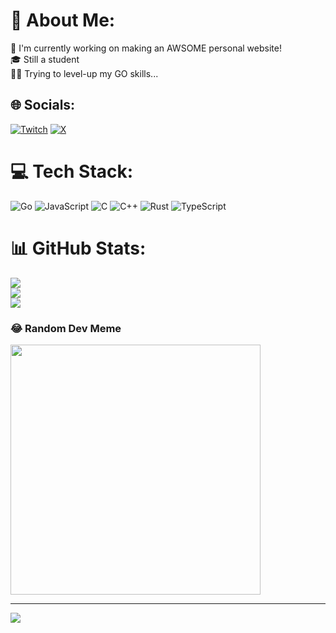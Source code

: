 # 💫 About Me:
👀 I'm currently working on making an AWSOME personal website!<br>🎓 Still a student<br>👨‍💻 Trying to level-up my GO skills...


## 🌐 Socials:
[![Twitch](https://img.shields.io/badge/Twitch-%239146FF.svg?logo=Twitch&logoColor=white)](https://twitch.tv/devkaare) [![X](https://img.shields.io/badge/X-black.svg?logo=X&logoColor=white)](https://x.com/devkaare) 

# 💻 Tech Stack:
![Go](https://img.shields.io/badge/go-%2300ADD8.svg?style=for-the-badge&logo=go&logoColor=white) ![JavaScript](https://img.shields.io/badge/javascript-%23323330.svg?style=for-the-badge&logo=javascript&logoColor=%23F7DF1E) ![C](https://img.shields.io/badge/c-%2300599C.svg?style=for-the-badge&logo=c&logoColor=white) ![C++](https://img.shields.io/badge/c++-%2300599C.svg?style=for-the-badge&logo=c%2B%2B&logoColor=white) ![Rust](https://img.shields.io/badge/rust-%23000000.svg?style=for-the-badge&logo=rust&logoColor=white) ![TypeScript](https://img.shields.io/badge/typescript-%23007ACC.svg?style=for-the-badge&logo=typescript&logoColor=white)
# 📊 GitHub Stats:
![](https://github-readme-stats.vercel.app/api?username=devkaare&theme=dark&hide_border=false&include_all_commits=true&count_private=true)<br/>
![](https://github-readme-streak-stats.herokuapp.com/?user=devkaare&theme=dark&hide_border=false)<br/>
![](https://github-readme-stats.vercel.app/api/top-langs/?username=devkaare&theme=dark&hide_border=false&include_all_commits=true&count_private=true&layout=compact)

### 😂 Random Dev Meme
<img src='https://memer-new.vercel.app/' style="height: 400px;"/>

---
[![](https://visitcount.itsvg.in/api?id=devkaare&icon=0&color=0)](https://visitcount.itsvg.in)

<!-- Proudly created with GPRM ( https://gprm.itsvg.in ) -->

